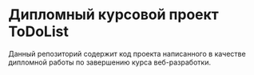 # Дипломный курсовой проект ToDoList

Данный репозиторий содержит код проекта написанного в качестве дипломной работы по завершению курса
веб-разработки.